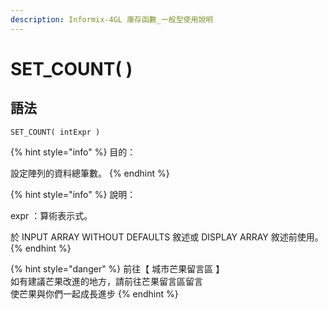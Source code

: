 ```yaml
---
description: Informix-4GL 庫存函數_一般型使用說明
---
```


# SET\_COUNT( )

## 語法

```
SET_COUNT( intExpr )
```

{% hint style="info" %}
目的：

設定陣列的資料總筆數。
{% endhint %}

{% hint style="info" %}
說明：

expr ：算術表示式。

於 INPUT ARRAY WITHOUT DEFAULTS 敘述或 DISPLAY ARRAY 敘述前使用。
{% endhint %}

{% hint style="danger" %}
前往【 城市芒果留言區 】\
如有建議芒果改進的地方，請前往芒果留言區留言\
使芒果與你們一起成長進步
{% endhint %}
